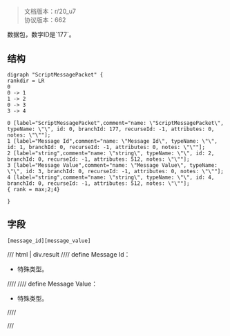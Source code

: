 # <!-- md:samp ScriptMessagePacket -->

> 文档版本：r/20_u7<br/>协议版本：662

<!-- md:samp ScriptMessagePacket -->数据包，数字ID是`177`。

## 结构

```viz
digraph "ScriptMessagePacket" {
rankdir = LR
0
0 -> 1
1 -> 2
0 -> 3
3 -> 4

0 [label="ScriptMessagePacket",comment="name: \"ScriptMessagePacket\", typeName: \"\", id: 0, branchId: 177, recurseId: -1, attributes: 0, notes: \"\""];
1 [label="Message Id",comment="name: \"Message Id\", typeName: \"\", id: 1, branchId: 0, recurseId: -1, attributes: 0, notes: \"\""];
2 [label="string",comment="name: \"string\", typeName: \"\", id: 2, branchId: 0, recurseId: -1, attributes: 512, notes: \"\""];
3 [label="Message Value",comment="name: \"Message Value\", typeName: \"\", id: 3, branchId: 0, recurseId: -1, attributes: 0, notes: \"\""];
4 [label="string",comment="name: \"string\", typeName: \"\", id: 4, branchId: 0, recurseId: -1, attributes: 512, notes: \"\""];
{ rank = max;2;4}

}

```

## 字段

```title='ScriptMessagePacket'
[message_id][message_value]
```

/// html | div.result
//// define
Message Id：[<!-- md:samp string -->](../types/string.md)

- 特殊类型。


////
//// define
Message Value：[<!-- md:samp string -->](../types/string.md)

- 特殊类型。


////

///


